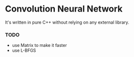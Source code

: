 # Convolution Neural Network

It's written in pure C++ without relying on any external library.

### TODO
* use Matrix to make it faster
* use L-BFGS
